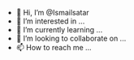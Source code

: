 - 👋 Hi, I’m @Ismailsatar
- 👀 I’m interested in ...
- 🌱 I’m currently learning ...
- 💞️ I’m looking to collaborate on ...
- 📫 How to reach me ...

<!---
Ismailsatar/Ismailsatar is a ✨ special ✨ repository because its `README.md` (this file) appears on your GitHub profile.
You can click the Preview link to take a look at your changes.
--->
